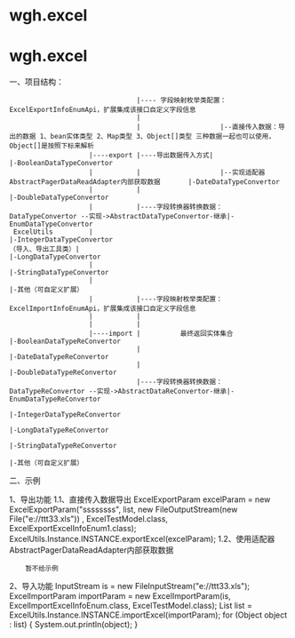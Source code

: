 # wgh.excel
# wgh.excel
一、项目结构：

                                    |---- 字段映射枚举类配置：ExcelExportInfoEnumApi，扩展集成该接口自定义字段信息
                                    |
                                    |                    |--直接传入数据：导出的数据 1、bean实体类型 2、Map类型 3、Object[]类型 三种数据一起也可以使用，Object[]是按照下标来解析
                        |----export |----导出数据传入方式|                                                           |-BooleanDataTypeConvertor
                        |           |                    |--实现适配器AbstractPagerDataReadAdapter内部获取数据       |-DateDataTypeConvertor
                        |           |                                                                                |-DoubleDataTypeConvertor
                        |           |----字段转换器转换数据：DataTypeConvertor --实现->AbstractDataTypeConvertor-继承|-EnumDataTypeConvertor
     ExcelUtils         |                                                                                            |-IntegerDataTypeConvertor
    （导入、导出工具类）|                                                                                            |-LongDataTypeConvertor
                        |                                                                                            |-StringDataTypeConvertor
                        |                                                                                            |-其他（可自定义扩展）
                        |           |----字段映射枚举类配置：ExcelImportInfoEnumApi，扩展集成该接口自定义字段信息
                        |           |
                        |           |
                        |----import |          最终返回实体集合                                                      |-BooleanDataTypeReConvertor
                                    |                                                                                |-DateDataTypeReConvertor
                                    |                                                                                |-DoubleDataTypeReConvertor
                                    |----字段转换器转换数据：DataTypeReConvertor --实现->AbstractDataReConvertor-继承|-EnumDataTypeReConvertor
                                                                                                                     |-IntegerDataTypeReConvertor
                                                                                                                     |-LongDataTypeReConvertor
                                                                                                                     |-StringDataTypeReConvertor
                                                                                                                     |-其他（可自定义扩展）


二、示例

  1、导出功能
    1.1、直接传入数据导出
        ExcelExportParam excelParam = new ExcelExportParam("ssssssss", list, new FileOutputStream(new File("e://ttt33.xls"))
                , ExcelTestModel.class, ExcelExportExcelInfoEnum1.class);
        ExcelUtils.Instance.INSTANCE.exportExcel(excelParam);
    1.2、使用适配器AbstractPagerDataReadAdapter内部获取数据
    
        暂不给示例

  2、导入功能
     InputStream is = new FileInputStream("e://ttt33.xls");
     ExcelImportParam importParam = new ExcelImportParam(is, ExcelImportExcelInfoEnum.class, ExcelTestModel.class);
     List<ExcelTestModel> list = ExcelUtils.Instance.INSTANCE.importExcel(importParam);
     for (Object object : list) {
         System.out.println(object);
     }
    
    
    
    
